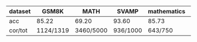 |dataset|GSM8K|MATH|SVAMP|mathematics|ocw|aime24|amc23|carp_en|college_math|olympiadbench|
|--|--|--|--|--|--|--|--|--|--|--|
|acc|85.22|69.20|93.60|85.73|34.56|16.67|45.00|51.78|31.27|36.22|
|cor/tot|1124/1319|3460/5000|936/1000|643/750|94/272|5/30|18/40|379/732|661/2114|234/646|
